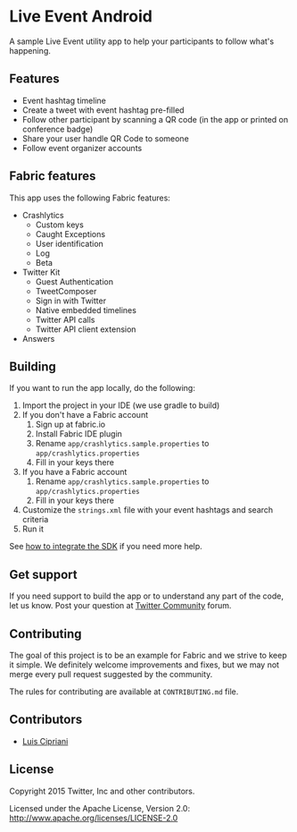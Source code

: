 # Live Event Android

A sample Live Event utility app to help your participants to follow what's happening.

## Features

* Event hashtag timeline
* Create a tweet with event hashtag pre-filled
* Follow other participant by scanning a QR code (in the app or printed on conference badge)
* Share your user handle QR Code to someone
* Follow event organizer accounts

## Fabric features

This app uses the following Fabric features:

* Crashlytics
    * Custom keys
    * Caught Exceptions
    * User identification
    * Log
    * Beta
* Twitter Kit
    * Guest Authentication
    * TweetComposer
    * Sign in with Twitter
    * Native embedded timelines
    * Twitter API calls
    * Twitter API client extension
* Answers

## Building

If you want to run the app locally, do the following:

1. Import the project in your IDE (we use gradle to build)
2. If you don't have a Fabric account
    1. Sign up at fabric.io
	2. Install Fabric IDE plugin
	3. Rename `app/crashlytics.sample.properties` to `app/crashlytics.properties`
    4. Fill in your keys there
3. If you have a Fabric account
    1. Rename `app/crashlytics.sample.properties` to `app/crashlytics.properties`
    2. Fill in your keys there
4. Customize the `strings.xml` file with your event hashtags and search criteria
5. Run it

See [how to integrate the SDK](https://dev.twitter.com/twitter-kit/android/integrate) if you need more help.

## Get support

If you need support to build the app or to understand any part of the code, let us know. Post your question at [Twitter Community](https://twittercommunity.com/c/mobile) forum.

## Contributing

The goal of this project is to be an example for Fabric and we strive to keep it simple. We definitely welcome improvements and fixes, but we may not merge every pull request suggested by the community.

The rules for contributing are available at `CONTRIBUTING.md` file.

## Contributors

* [Luis Cipriani](https://twitter.com/lfcipriani)

## License

Copyright 2015 Twitter, Inc and other contributors.

Licensed under the Apache License, Version 2.0: http://www.apache.org/licenses/LICENSE-2.0
